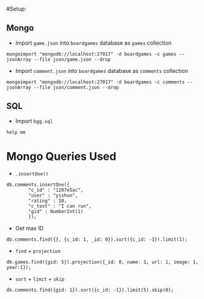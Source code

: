 #Setup:

## Mongo

* Import `game.json` into `boardgames` database as `games` collection
```
mongoimport "mongodb://localhost:27017" -d boardgames -c games --jsonArray --file json/game.json --drop
```

* Import `comment.json` into `boardgames` database as `comments` collection
```
mongoimport "mongodb://localhost:27017" -d boardgames -c comments --jsonArray --file json/comment.json --drop
```

## SQL

* Import `bgg.sql`
```
help me
```

# Mongo Queries Used

* `.insertOne()`
```
db.comments.insertOne({
        "c_id" : "1207e5ac",
        "user" : "yishun",
        "rating" : 10,
        "c_text" : "I can run",
        "gid" : NumberInt(1)
        });
```

* Get max ID
```
db.comments.find({}, {c_id: 1, _id: 0}).sort({c_id: -1}).limit(1);
```

* `find` + `projection`
```
db.games.find({gid: 5}).projection({_id: 0, name: 1, url: 1, image: 1, year:1});
```

* `sort` + `limit` + `skip`
```
db.comments.find({gid: 1}).sort({c_id: -1}).limit(5).skip(0);
```
